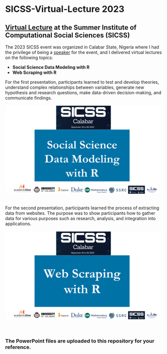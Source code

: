 # SICSS-Virtual-Lecture 2023
## [Virtual Lecture](https://sicss.io/2023/calabar/) at the Summer Institute of Computational Social Sciences (SICSS)

The 2023 SICSS event was organized in Calabar State, Nigeria where I had the privilege of being a [speaker](https://sicss.io/2023/calabar/people) for the event, and I delivered virtual lectures on the following topics:
- **Social Science Data Modeling with R**
- **Web Scraping with R**

For the first presentation, participants learned to test and develop theories, understand complex relationships between variables, generate new hypothesis and research questions, make data-driven decision-making, and communicate findings.<br><br>
![Social Science Data Modeling with R](https://github.com/elijah-appiah/SICSS-Virtual-Lecture/blob/main/sicss%20data%20modeling.png)
<br><br><br>
For the second presentation, participants learned the process of extracting data from websites. The purpose was to show participants how to gather data for various purposes such as research, analysis, and integration into applications. <br><br>
![Web Scraping with R](https://github.com/elijah-appiah/SICSS-Virtual-Lecture/blob/main/sicss%20web%20scraping.png)
<br><br><br>
### The PowerPoint files are uploaded to this repository for your reference.
